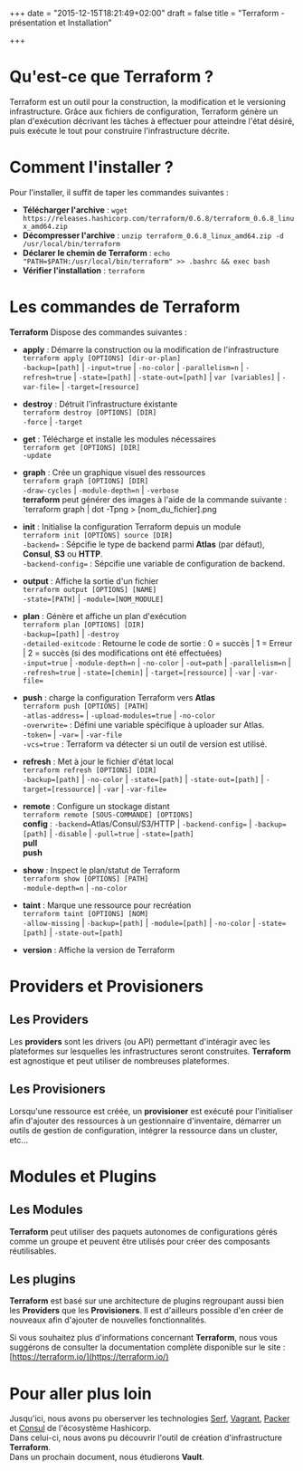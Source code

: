 +++
date = "2015-12-15T18:21:49+02:00"
draft = false
title = "Terraform - présentation et Installation"

+++

# Qu'est-ce que Terraform ?
Terraform est un outil pour la construction, la modification et le versioning infrastructure.
Grâce aux fichiers de configuration, Terraform génère un plan d'exécution décrivant les tâches à effectuer pour atteindre l'état désiré, puis exécute le tout pour construire l'infrastructure décrite.

# Comment l'installer ?
Pour l'installer, il suffit de taper les commandes suivantes : 

- **Télécharger l'archive** : `wget https://releases.hashicorp.com/terraform/0.6.8/terraform_0.6.8_linux_amd64.zip`
- **Décompresser l'archive** : `unzip terraform_0.6.8_linux_amd64.zip -d /usr/local/bin/terraform`
- **Déclarer le chemin de Terraform** : `echo "PATH=$PATH:/usr/local/bin/terraform" >> .bashrc && exec bash`
- **Vérifier l'installation** : `terraform`

# Les commandes de Terraform
**Terraform** Dispose des commandes suivantes : 

- **apply** : Démarre la construction ou la modification de l'infrastructure  
`terraform apply [OPTIONS] [dir-or-plan]`  
`-backup=[path]` | `-input=true` | `-no-color` | `-parallelism=n` | `-refresh=true` | `-state=[path]` | `-state-out=[path]` | `var [variables]` | `-var-file=` | `-target=[resource]`  

- **destroy** : Détruit l'infrastructure éxistante  
`terraform destroy [OPTIONS] [DIR]`  
`-force` | `-target`  

- **get** : Télécharge et installe les modules nécessaires  
`terraform get [OPTIONS] [DIR]`  
`-update`  

- **graph** : Crée un graphique visuel des ressources  
`terraform graph [OPTIONS] [DIR]`  
`-draw-cycles` | `-module-depth=n` | `-verbose`  
**terraform** peut générer des images à l'aide de la commande suivante : `terraform graph | dot -Tpng > [nom_du_fichier].png  

- **init** : Initialise la configuration Terraform depuis un module  
`terraform init [OPTIONS] source [DIR]`  
`-backend=` : Sépcifie le type de backend parmi **Atlas** (par défaut), **Consul**, **S3** ou **HTTP**.  
`-backend-config=` : Sépcifie une variable de configuration de backend.  

- **output** : Affiche la sortie d'un fichier  
`terraform output [OPTIONS] [NAME]`  
`-state=[PATH]` | `-module=[NOM_MODULE]`  

- **plan** : Génère et affiche un plan d'exécution  
`terraform plan [OPTIONS] [DIR]`  
`-backup=[path]` | `-destroy`  
`-detailed-exitcode` : Retourne le code de sortie : 0 = succès | 1 = Erreur | 2 = succès (si des modifications ont été effectuées)  
`-input=true` | `-module-depth=n` | `-no-color` | `-out=path` | `-parallelism=n` | `-refresh=true` | `-state=[chemin]` | `-target=[ressource]` | `-var` | `-var-file=`  

- **push** : charge la configuration Terraform vers **Atlas**  
`terraform push [OPTIONS] [PATH]`  
`-atlas-address=` | `-upload-modules=true` | `-no-color`  
`-overwrite=` : Défini une variable spécifique à uploader sur Atlas.  
`-token=` | `-var=` | `-var-file`  
`-vcs=true` : Terraform va détecter si un outil de version est utilisé.  

- **refresh** : Met à jour le fichier d'état local  
`terraform refresh [OPTIONS] [DIR]`  
`-backup=[path]` | `-no-color` | `-state=[path]` | `-state-out=[path]` | `-target=[ressource]` | `-var` | `-var-file=`  

- **remote** : Configure un stockage distant  
`terraform remote [SOUS-COMMANDE] [OPTIONS]`  
**config** : `-backend=`Atlas/Consul/S3/HTTP | `-backend-config=` | `-backup=[path]` | `-disable` | `-pull=true` | `-state=[path]`  
**pull**   
**push**  

- **show** : Inspect le plan/statut de Terraform  
`terraform show [OPTIONS] [PATH]`  
`-module-depth=n` | `-no-color`  

- **taint** : Marque une ressource pour recréation  
`terraform taint [OPTIONS] [NOM]`  
`-allow-missing` | `-backup=[path]` | `-module=[path]` | `-no-color` | `-state=[path]` | `-state-out=[path]`  

- **version** : Affiche la version de Terraform

# Providers et Provisioners
## Les Providers
Les **providers** sont les drivers (ou API) permettant d'intéragir avec les plateformes sur lesquelles les infrastructures seront construites.
**Terraform** est agnostique et peut utiliser de nombreuses plateformes.

## Les Provisioners
Lorsqu'une ressource est créée, un **provisioner** est exécuté pour l'initialiser afin d'ajouter des ressources à un gestionnaire d'inventaire, démarrer un outils de gestion de configuration, intégrer la ressource dans un cluster, etc...

# Modules et Plugins
## Les Modules
**Terraform** peut utiliser des paquets autonomes de configurations gérés comme un groupe et peuvent être utilisés pour créer des composants réutilisables.

## Les plugins
**Terraform** est basé sur une architecture de plugins regroupant aussi bien les **Providers** que les **Provisioners**.
Il est d'ailleurs possible d'en créer de nouveaux afin d'ajouter de nouvelles fonctionnalités.

Si vous souhaitez plus d'informations concernant **Terraform**, nous vous suggérons de consulter la documentation complète disponible sur le site : [https://terraform.io/](https://terraform.io/)

# Pour aller plus loin
Jusqu'ici, nous avons pu oberserver les technologies [Serf](http://www.ageekslab.com/vagrant/serf1/), [Vagrant](http://ageekslab.com/vagrant/vagrant2/), [Packer](http://ageekslab.com/vagrant/packer1/) et [Consul](http://www.ageekslab.com/vagrant/consul1/) de l'écosystème Hashicorp.  
Dans celui-ci, nous avons pu découvrir l'outil de création d'infrastructure **Terraform**.  
Dans un prochain document, nous étudierons **Vault**.

